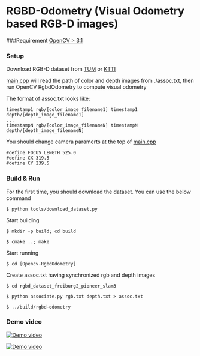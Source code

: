 # RGBD-Odometry (Visual Odometry based RGB-D images)

###Requirement
[OpenCV > 3.1](http://tzutalin.blogspot.tw/2016/01/installing-opencv-310-and-contrib-lib.html)

### Setup
Download RGB-D dataset from [TUM](http://vision.in.tum.de/data/datasets) or [KTTI](http://www.cvlibs.net/datasets/kitti/eval_odometry.php)

 [main.cpp](https://github.com/tzutalin/OpenCV-RgbdOdometry/blob/master/src/main.cpp#L160) will read the path of color and depth images from ./assoc.txt, then run OpenCV RgbdOdometry to compute visual odometry

The format of assoc.txt looks like:
```
timestamp1 rgb/[color_image_filename1] timestamp1 depth/[depth_image_filename1]
...
timestampN rgb/[color_image_filenameN] timestampN depth/[depth_image_filenameN]
```

You should change camera paramerts at the top of [main.cpp](https://github.com/tzutalin/OpenCV-RgbdOdometry/blob/master/src/main.cpp#L24)
```
#define FOCUS_LENGTH 525.0
#define CX 319.5
#define CY 239.5
```

### Build & Run
For the first time, you should download the dataset. You can use the below command

`$ python tools/download_dataset.py`

Start building

`$ mkdir -p build; cd build`

`$ cmake ..; make`

Start running

`$ cd [Opencv-RgbdOdometry]`

Create assoc.txt having synchronized rgb and depth images

`$ cd rgbd_dataset_freiburg2_pioneer_slam3`

`$ python associate.py rgb.txt depth.txt > assoc.txt`

`$ ../build/rgbd-odometry`

### Demo video
[![Demo video](https://j.gifs.com/0RDJgK.gif)](https://www.youtube.com/watch?v=NS2L7_uHTAo&feature=youtu.be)

[![Demo video](https://j.gifs.com/lYEqx5.gif)](https://www.youtube.com/watch?v=NS2L7_uHTAo&feature=youtu.be)
